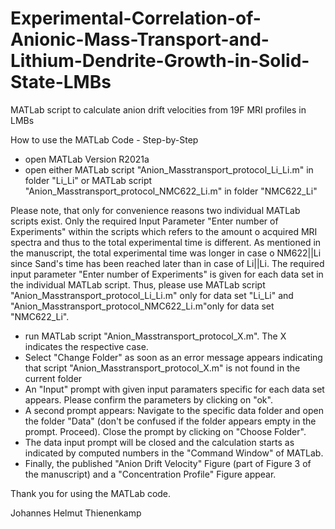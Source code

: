 # Experimental-Correlation-of-Anionic-Mass-Transport-and-Lithium-Dendrite-Growth-in-Solid-State-LMBs
MATLab script to calculate anion drift velocities from 19F MRI profiles in LMBs

How to use the MATLab Code - Step-by-Step

- open MATLab Version R2021a
- open either MATLab script "Anion_Masstransport_protocol_Li_Li.m" in folder "Li_Li" or MATLab script "Anion_Masstransport_protocol_NMC622_Li.m" in folder "NMC622_Li"

Please note, that only for convenience reasons two individual MATLab scripts exist. Only the required Input Parameter "Enter number of Experiments" within the scripts which refers to the amount o acquired MRI spectra and thus to the total experimental time is different. As mentioned in the manuscript, the total experimental time was longer in case o NM622||Li since Sand's time has been reached later than in case of Li||Li. The required input parameter "Enter number of Experiments" is given for each data set in the individual MATLab script. Thus, please use MATLab script "Anion_Masstransport_protocol_Li_Li.m" only for data set "Li_Li" and "Anion_Masstransport_protocol_NMC622_Li.m"only for data set "NMC622_Li".

- run MATLab script "Anion_Masstransport_protocol_X.m". The X indicates the respective case.
- Select "Change Folder" as soon as an error message appears indicating that script "Anion_Masstransport_protocol_X.m" is not found in the current folder
- An "Input" prompt with given input paramaters specific for each data set appears. Please confirm the parameters by clicking on "ok".
- A second prompt appears: Navigate to the specific data folder and open the folder "Data" (don't be confused if the folder appears empty in the prompt. Proceed). Close the prompt by clicking on "Choose Folder".
- The data input prompt will be closed and the calculation starts as indicated by computed numbers in the "Command Window" of MATLab.
- Finally, the published "Anion Drift Velocity" Figure (part of Figure 3 of the manuscript) and a "Concentration Profile" Figure appear.

Thank you for using the MATLab code.

Johannes Helmut Thienenkamp

